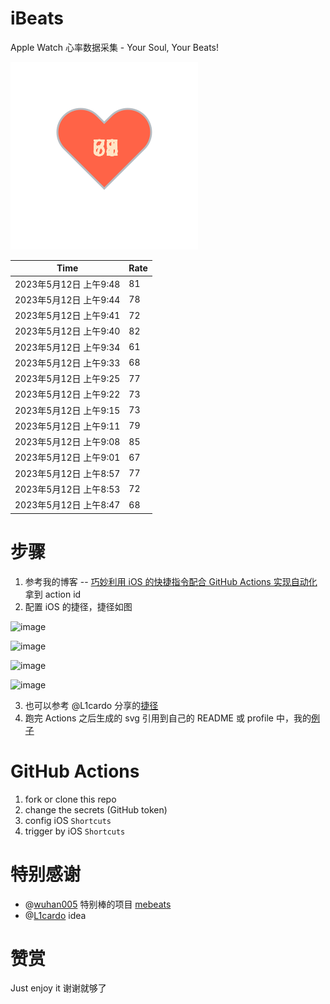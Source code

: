# iBeats
Apple Watch 心率数据采集 - Your Soul, Your Beats!

![](./files/heart.svg)

<!--START_SECTION:my_heart_rate-->
| Time | Rate | 
 | ---- | ---- | 
| 2023年5月12日 上午9:48 | 81 |
| 2023年5月12日 上午9:44 | 78 |
| 2023年5月12日 上午9:41 | 72 |
| 2023年5月12日 上午9:40 | 82 |
| 2023年5月12日 上午9:34 | 61 |
| 2023年5月12日 上午9:33 | 68 |
| 2023年5月12日 上午9:25 | 77 |
| 2023年5月12日 上午9:22 | 73 |
| 2023年5月12日 上午9:15 | 73 |
| 2023年5月12日 上午9:11 | 79 |
| 2023年5月12日 上午9:08 | 85 |
| 2023年5月12日 上午9:01 | 67 |
| 2023年5月12日 上午8:57 | 77 |
| 2023年5月12日 上午8:53 | 72 |
| 2023年5月12日 上午8:47 | 68 |

<!--END_SECTION:my_heart_rate-->

# 步骤
1. 参考我的博客 -- [巧妙利用 iOS 的快捷指令配合 GitHub Actions 实现自动化](https://github.com/yihong0618/gitblog/issues/198) 拿到 action id
2. 配置 iOS 的捷径，捷径如图

![image](https://user-images.githubusercontent.com/15976103/122154218-0db0b480-ce97-11eb-93bb-5aec07c558dc.png)

![image](https://user-images.githubusercontent.com/15976103/122154236-186b4980-ce97-11eb-8e4b-70551a0391ae.png)

![image](https://user-images.githubusercontent.com/15976103/122154268-2d47dd00-ce97-11eb-902e-3acf292265a9.png)

![image](https://user-images.githubusercontent.com/15976103/122174055-fa144680-ceb4-11eb-9be2-3eb83cd516f7.png)

3. 也可以参考 @L1cardo 分享的[捷径](https://www.icloud.com/shortcuts/6ab6047b459c41ad822ad6b94b1c03d4)
4. 跑完 Actions 之后生成的 svg 引用到自己的 README 或 profile 中，我的[例子](https://github.com/yihong0618) 

# GitHub Actions

1. fork or clone this repo
2. change the secrets (GitHub token)
3. config iOS `Shortcuts` 
4. trigger by iOS `Shortcuts`

# 特别感谢
- @[wuhan005](https://github.com/wuhan005) 特别棒的项目 [mebeats](https://github.com/wuhan005/mebeats)
- @[L1cardo](https://github.com/L1cardo) idea

# 赞赏
Just enjoy it
谢谢就够了
